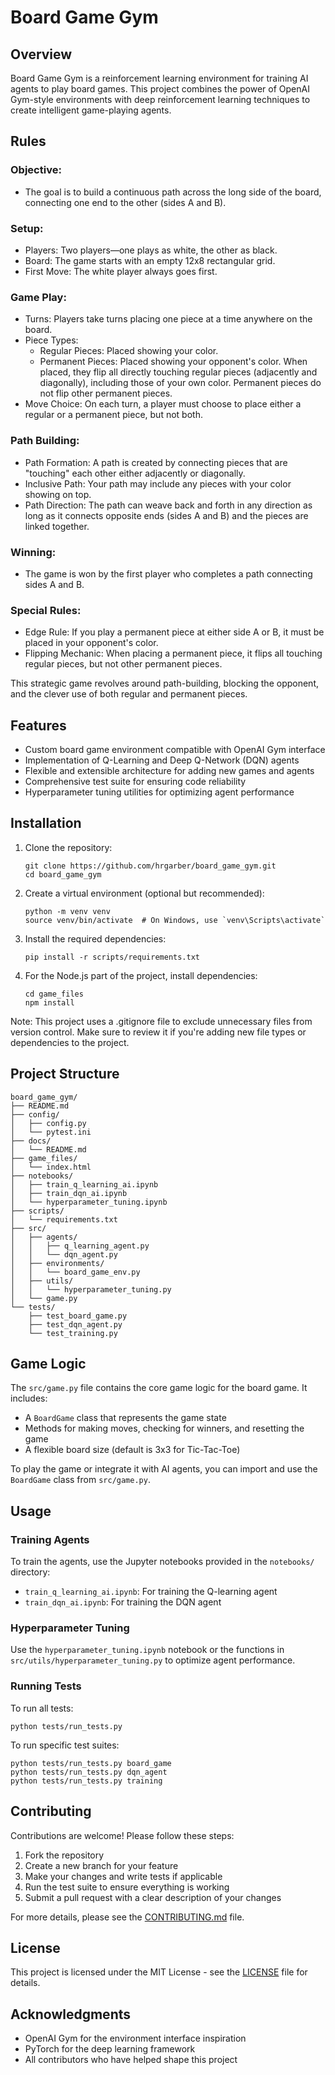 # Board Game Gym

## Overview

Board Game Gym is a reinforcement learning environment for training AI agents to play board games. This project combines the power of OpenAI Gym-style environments with deep reinforcement learning techniques to create intelligent game-playing agents.

## Rules

### Objective:
- The goal is to build a continuous path across the long side of the board, connecting one end to the other (sides A and B).

### Setup:
- Players: Two players—one plays as white, the other as black.
- Board: The game starts with an empty 12x8 rectangular grid.
- First Move: The white player always goes first.

### Game Play:
- Turns: Players take turns placing one piece at a time anywhere on the board.
- Piece Types:
  - Regular Pieces: Placed showing your color.
  - Permanent Pieces: Placed showing your opponent's color. When placed, they flip all directly touching regular pieces (adjacently and diagonally), including those of your own color. Permanent pieces do not flip other permanent pieces.
- Move Choice: On each turn, a player must choose to place either a regular or a permanent piece, but not both.

### Path Building:
- Path Formation: A path is created by connecting pieces that are "touching" each other either adjacently or diagonally.
- Inclusive Path: Your path may include any pieces with your color showing on top.
- Path Direction: The path can weave back and forth in any direction as long as it connects opposite ends (sides A and B) and the pieces are linked together.

### Winning:
- The game is won by the first player who completes a path connecting sides A and B.

### Special Rules:
- Edge Rule: If you play a permanent piece at either side A or B, it must be placed in your opponent's color.
- Flipping Mechanic: When placing a permanent piece, it flips all touching regular pieces, but not other permanent pieces.

This strategic game revolves around path-building, blocking the opponent, and the clever use of both regular and permanent pieces.

## Features

- Custom board game environment compatible with OpenAI Gym interface
- Implementation of Q-Learning and Deep Q-Network (DQN) agents
- Flexible and extensible architecture for adding new games and agents
- Comprehensive test suite for ensuring code reliability
- Hyperparameter tuning utilities for optimizing agent performance

## Installation

1. Clone the repository:
   ```
   git clone https://github.com/hrgarber/board_game_gym.git
   cd board_game_gym
   ```

2. Create a virtual environment (optional but recommended):
   ```
   python -m venv venv
   source venv/bin/activate  # On Windows, use `venv\Scripts\activate`
   ```

3. Install the required dependencies:
   ```
   pip install -r scripts/requirements.txt
   ```

4. For the Node.js part of the project, install dependencies:
   ```
   cd game_files
   npm install
   ```

Note: This project uses a .gitignore file to exclude unnecessary files from version control. Make sure to review it if you're adding new file types or dependencies to the project.

## Project Structure

```
board_game_gym/
├── README.md
├── config/
│   ├── config.py
│   └── pytest.ini
├── docs/
│   └── README.md
├── game_files/
│   └── index.html
├── notebooks/
│   ├── train_q_learning_ai.ipynb
│   ├── train_dqn_ai.ipynb
│   └── hyperparameter_tuning.ipynb
├── scripts/
│   └── requirements.txt
├── src/
│   ├── agents/
│   │   ├── q_learning_agent.py
│   │   └── dqn_agent.py
│   ├── environments/
│   │   └── board_game_env.py
│   ├── utils/
│   │   └── hyperparameter_tuning.py
│   └── game.py
└── tests/
    ├── test_board_game.py
    ├── test_dqn_agent.py
    └── test_training.py
```

## Game Logic

The `src/game.py` file contains the core game logic for the board game. It includes:

- A `BoardGame` class that represents the game state
- Methods for making moves, checking for winners, and resetting the game
- A flexible board size (default is 3x3 for Tic-Tac-Toe)

To play the game or integrate it with AI agents, you can import and use the `BoardGame` class from `src/game.py`.

## Usage

### Training Agents

To train the agents, use the Jupyter notebooks provided in the `notebooks/` directory:

- `train_q_learning_ai.ipynb`: For training the Q-learning agent
- `train_dqn_ai.ipynb`: For training the DQN agent

### Hyperparameter Tuning

Use the `hyperparameter_tuning.ipynb` notebook or the functions in `src/utils/hyperparameter_tuning.py` to optimize agent performance.

### Running Tests

To run all tests:

```
python tests/run_tests.py
```

To run specific test suites:

```
python tests/run_tests.py board_game
python tests/run_tests.py dqn_agent
python tests/run_tests.py training
```

## Contributing

Contributions are welcome! Please follow these steps:

1. Fork the repository
2. Create a new branch for your feature
3. Make your changes and write tests if applicable
4. Run the test suite to ensure everything is working
5. Submit a pull request with a clear description of your changes

For more details, please see the [CONTRIBUTING.md](CONTRIBUTING.md) file.

## License

This project is licensed under the MIT License - see the [LICENSE](LICENSE) file for details.

## Acknowledgments

- OpenAI Gym for the environment interface inspiration
- PyTorch for the deep learning framework
- All contributors who have helped shape this project
